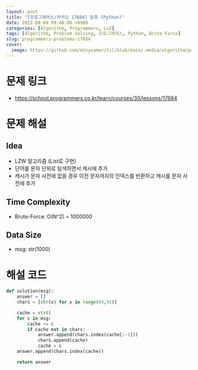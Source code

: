 ```yaml
---
layout: post
title: "[프로그래머스/카카오 17684] 압축 (Python)"
date: 2022-08-09 09:48:00 +0900
categories: [Algorithm, Programmers, Lv2]
tags: [Algorithm, Problem Solving, 프로그래머스, Python, Brute Force]
slug: programmers-problems-17684
cover:
  image: https://github.com/minyeamer/til/blob/main/.media/algorithm/programmers-logo.png?raw=true
---
```


# 문제 링크
- https://school.programmers.co.kr/learn/courses/30/lessons/17684

# 문제 해설

## Idea
- LZW 알고리즘 (List로 구현)
- 단어를 문자 단위로 탐색하면서 캐시에 추가
- 캐시가 문자 사전에 없을 경우 이전 문자까지의 인덱스를 반환하고 캐시를 문자 사전에 추가

## Time Complexity
- Brute-Force: O(N^2) = 1000000

## Data Size
- msg: str(1000)

# 해설 코드

```python
def solution(msg):
    answer = []
    chars = [chr(x) for x in range(64,91)]

    cache = str()
    for c in msg:
        cache += c
        if cache not in chars:
            answer.append(chars.index(cache[:-1]))
            chars.append(cache)
            cache = c
    answer.append(chars.index(cache))

    return answer
```